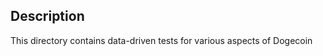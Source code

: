 Description
------------

This directory contains data-driven tests for various aspects of Dogecoin
